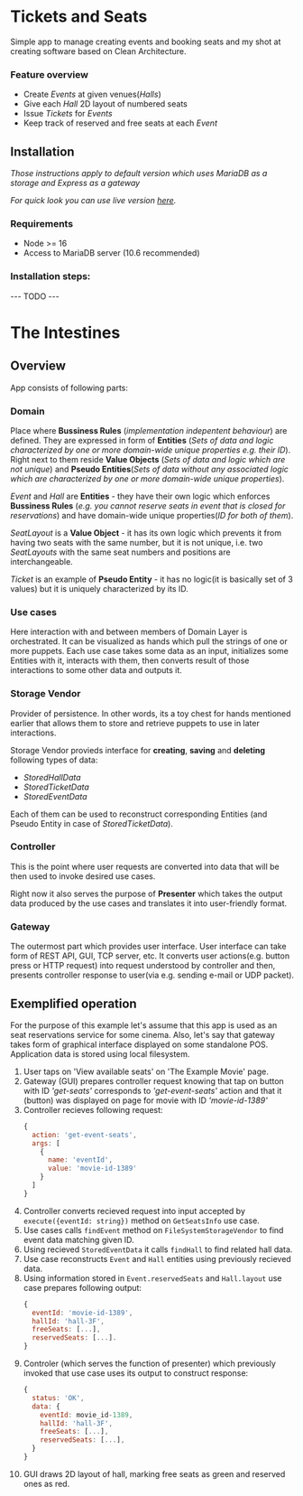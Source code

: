 # Tickets and Seats
Simple app to manage creating events and booking seats and my shot at creating software based on Clean Architecture.
### **Feature overview**
  - Create *Events* at given venues(*Halls*)
  - Give each *Hall* 2D layout of numbered seats
  - Issue *Tickets* for *Events*
  - Keep track of reserved and free seats at each *Event*
## Installation
*Those instructions apply to default version which uses MariaDB as a storage and Express as a gateway*

*For quick look you can use live version [here](https://link).*  

### Requirements
- Node >= 16
- Access to MariaDB server (10.6 recommended)
### Installation steps:
--- TODO ---
# The Intestines
## Overview
App consists of following parts:
### Domain
Place where **Bussiness Rules** (*implementation indepentent behaviour*) are defined. 
They are expressed in form of **Entities** (*Sets of data and logic characterized by one or more domain-wide unique properties e.g. their ID*).
Right next to them reside **Value Objects** (*Sets of data and logic which are not unique*) and **Pseudo Entities**(*Sets of data without any associated logic which are characterized by one or more domain-wide unique properties*). 

*Event* and *Hall* are **Entities** - they have their own logic which enforces **Bussiness Rules** (*e.g. you cannot reserve seats in event that is closed for reservations*) and have domain-wide unique properties(*ID for both of them*).

*SeatLayout* is a **Value Object** - it has its own logic which prevents it from having two seats with the same number, but it is not unique, i.e. two *SeatLayouts* with the same seat numbers and positions are interchangeable.

*Ticket* is an example of **Pseudo Entity** - it has no logic(it is basically set of 3 values) but it is uniquely characterized by its ID. 
### Use cases
Here interaction with and between members of Domain Layer is orchestrated. It can be visualized as hands which pull the strings of one or more puppets. Each use case takes some data as an input, initializes some Entities with it, interacts with them, then converts result of those interactions to some other data and outputs it.
### Storage Vendor
Provider of persistence. In other words, its a toy chest for hands mentioned earlier that allows them to store and retrieve puppets to use in later interactions.

Storage Vendor provieds interface for **creating**, **saving** and **deleting** following types of data:
- *StoredHallData*
- *StoredTicketData*
- *StoredEventData*
  
Each of them can be used to reconstruct corresponding Entities (and Pseudo Entity in case of *StoredTicketData*). 
### Controller
This is the point where user requests are converted into data that will be then used to invoke desired use cases.

Right now it also serves the purpose of **Presenter** which takes the output data produced by the use cases and translates it into user-friendly format.
### Gateway
The outermost part which provides user interface. User interface can take form of REST API, GUI, TCP server, etc. It converts user actions(e.g. button press or HTTP request) into request understood by controller and then, presents controller response to user(via e.g. sending e-mail or UDP packet).
## Exemplified operation
For the purpose of this example let's assume that this app is used as an seat reservations service for some cinema. Also, let's say that gateway takes form of graphical interface displayed on some standalone POS. Application data is stored using local filesystem.

1. User taps on 'View available seats' on 'The Example Movie' page. 
2. Gateway (GUI) prepares controller request knowing that tap on button with ID *'get-seats'* corresponds to *'get-event-seats'* action and that it (button) was displayed on page for movie with ID *'movie-id-1389'*
3. Controller recieves following request:
   ```javascript
   {
     action: 'get-event-seats',
     args: [
       {
         name: 'eventId',
         value: 'movie-id-1389'
       }
     ]
   }
   ```
4. Controller converts recieved request into input accepted by `execute({eventId: string})` method on `GetSeatsInfo` use case.
5. Use cases calls `findEvent` method on `FileSystemStorageVendor` to find event data matching given ID.
6. Using recieved `StoredEventData` it calls `findHall` to find related hall data.
7. Use case reconstructs `Event` and `Hall` entities using previously recieved data.
8. Using information stored in `Event.reservedSeats` and `Hall.layout` use case prepares following output:
    ```javascript
    {
      eventId: 'movie-id-1389',
      hallId: 'hall-3F',
      freeSeats: [...],
      reservedSeats: [...].
    }
    ```
9. Controler (which serves the function of presenter) which previously invoked that use case uses its output to construct response:
   ```javascript
   {
     status: 'OK',
     data: {
       eventId: movie_id-1389,
       hallId: 'hall-3F',
       freeSeats: [...],
       reservedSeats: [...],
     }
   }
   ```
10. GUI draws 2D layout of hall, marking free seats as green and reserved ones as red.